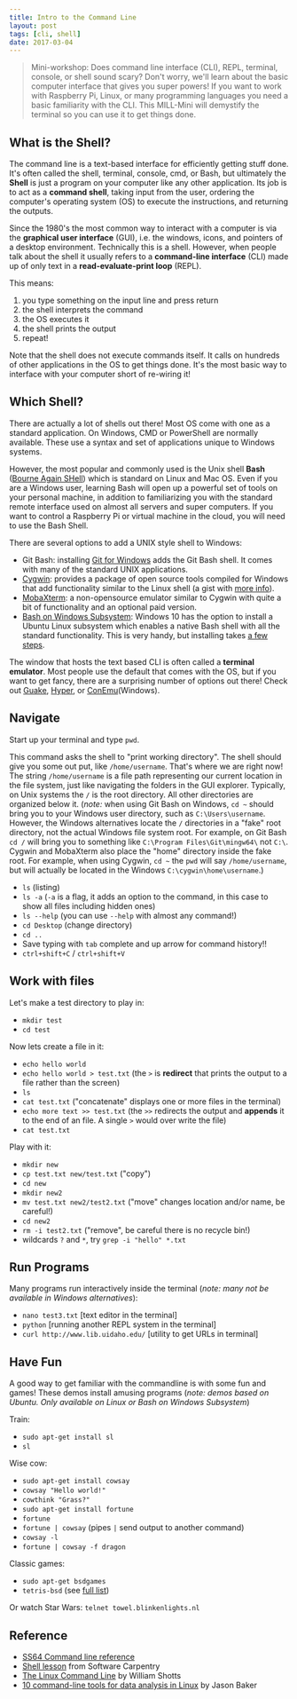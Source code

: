 ```yaml
---
title: Intro to the Command Line
layout: post
tags: [cli, shell]
date: 2017-03-04
---
```


> Mini-workshop: Does command line interface (CLI), REPL, terminal, console, or shell sound scary? Don't worry, we'll learn about the basic computer interface that gives you super powers! If you want to work with Raspberry Pi, Linux, or many programming languages you need a basic familiarity with the CLI. This MILL-Mini will demystify the terminal so you can use it to get things done.

## What is the Shell?

The command line is a text-based interface for efficiently getting stuff done. 
It's often called the shell, terminal, console, cmd, or Bash, but ultimately the **Shell** is just a program on your computer like any other application. 
Its job is to act as a **command shell**, taking input from the user, ordering the computer's operating system (OS) to execute the instructions, and returning the outputs.

Since the 1980's the most common way to interact with a computer is via the **graphical user interface** (GUI), i.e. the windows, icons, and pointers of a desktop environment.
Technically this is a shell.
However, when people talk about the shell it usually refers to a **command-line interface** (CLI) made up of only text in a **read-evaluate-print loop** (REPL).

This means:

1. you type something on the input line and press return
2. the shell interprets the command
3. the OS executes it
4. the shell prints the output
5. repeat!

Note that the shell does not execute commands itself. 
It calls on hundreds of other applications in the OS to get things done. 
It's the most basic way to interface with your computer short of re-wiring it!

## Which Shell?

There are actually a lot of shells out there! 
Most OS come with one as a standard application. 
On Windows, CMD or PowerShell are normally available.
These use a syntax and set of applications unique to Windows systems. 

However, the most popular and commonly used is the Unix shell **Bash** ([Bourne Again SHell](https://en.wikipedia.org/wiki/Bash_(Unix_shell))) which is standard on Linux and Mac OS.
Even if you are a Windows user, learning Bash will open up a powerful set of tools on your personal machine, in addition to familiarizing you with the standard remote interface used on almost all servers and super computers.
If you want to control a Raspberry Pi or virtual machine in the cloud, you will need to use the Bash Shell.

There are several options to add a UNIX style shell to Windows:

- Git Bash: installing [Git for Windows](https://git-for-windows.github.io/) adds the Git Bash shell. It comes with many of the standard UNIX applications.
- [Cygwin](https://www.cygwin.com/): provides a package of open source tools compiled for Windows that add functionality similar to the Linux shell (a gist with [more info](https://gist.github.com/evanwill/28d2f0a8ea49f58dbc05ae43a65a944c)).
- [MobaXterm](http://mobaxterm.mobatek.net/): a non-opensource emulator similar to Cygwin with quite a bit of functionality and an optional paid version.
- [Bash on Windows Subsystem](https://msdn.microsoft.com/en-us/commandline/wsl/about): Windows 10 has the option to install a Ubuntu Linux subsystem which enables a native Bash shell with all the standard functionality. This is very handy, but installing takes [a few steps](https://msdn.microsoft.com/en-us/commandline/wsl/install_guide).

The window that hosts the text based CLI is often called a **terminal emulator**. 
Most people use the default that comes with the OS, but if you want to get fancy, there are a surprising number of options out there!
Check out [Guake](http://guake-project.org/), [Hyper](https://hyper.is/), or [ConEmu](https://conemu.github.io/)(Windows).

## Navigate 

Start up your terminal and type `pwd`.

This command asks the shell to "print working directory".
The shell should give you some out put, like `/home/username`.
That's where we are right now!
The string `/home/username` is a file path representing our current location in the file system, just like navigating the folders in the GUI explorer.
Typically, on Unix systems the `/` is the root directory.
All other directories are organized below it.
(*note:* when using Git Bash on Windows, `cd ~` should bring you to your Windows user directory, such as `C:\Users\username`. However, the Windows alternatives locate the `/` directories in a "fake" root directory, not the actual Windows file system root. For example, on Git Bash `cd /` will bring you to something like `C:\Program Files\Git\mingw64\` not `C:\`. Cygwin and MobaXterm also place the "home" directory inside the fake root. For example, when using Cygwin, `cd ~` the `pwd` will say `/home/username`, but will actually be located in the Windows `C:\cygwin\home\username`.)

- `ls` (listing)
- `ls -a` (`-a` is a flag, it adds an option to the command, in this case to show all files including hidden ones)
- `ls --help` (you can use `--help` with almost any command!)
- `cd Desktop` (change directory)
- `cd ..`
- Save typing with `tab` complete and up arrow for command history!!
- `ctrl+shift+C` / `ctrl+shift+V`

## Work with files

Let's make a test directory to play in:

- `mkdir test`
- `cd test`

Now lets create a file in it: 

- `echo hello world`
- `echo hello world > test.txt` (the `>` is **redirect** that prints the output to a file rather than the screen)
- `ls`
- `cat test.txt` ("concatenate" displays one or more files in the terminal)
- `echo more text >> test.txt` (the `>>` redirects the output and **appends** it to the end of an file. A single `>` would over write the file)
- `cat test.txt`

Play with it:

- `mkdir new`
- `cp test.txt new/test.txt` ("copy")
- `cd new`
- `mkdir new2`
- `mv test.txt new2/test2.txt` ("move" changes location and/or name, be careful!)
- `cd new2`
- `rm -i test2.txt` ("remove", be careful there is no recycle bin!)
- wildcards `?` and `*`, try `grep -i "hello" *.txt`

## Run Programs

Many programs run interactively inside the terminal (*note: many not be available in Windows alternatives*):

- `nano test3.txt` [text editor in the terminal]
- `python` [running another REPL system in the terminal]
- `curl http://www.lib.uidaho.edu/` [utility to get URLs in terminal]

## Have Fun

A good way to get familiar with the commandline is with some fun and games! These demos install amusing programs (*note: demos based on Ubuntu. Only available on Linux or Bash on Windows Subsystem*)

Train:

- `sudo apt-get install sl`
- `sl`

Wise cow:

- `sudo apt-get install cowsay`
- `cowsay "Hello world!"`
- `cowthink "Grass?"`
- `sudo apt-get install fortune`
- `fortune`
- `fortune | cowsay` (pipes `|` send output to another command)
- `cowsay -l`
- `fortune | cowsay -f dragon`

Classic games:

- `sudo apt-get bsdgames`
- `tetris-bsd` (see [full list](http://wiki.linuxquestions.org/wiki/BSD_games))

Or watch Star Wars: `telnet towel.blinkenlights.nl`

## Reference

- [SS64 Command line reference](https://ss64.com/)
- [Shell lesson](http://swcarpentry.github.io/shell-novice/) from Software Carpentry
- [The Linux Command Line](http://linuxcommand.org/tlcl.php) by William Shotts
- [10 command-line tools for data analysis in Linux](https://opensource.com/article/17/2/command-line-tools-data-analysis-linux) by Jason Baker
